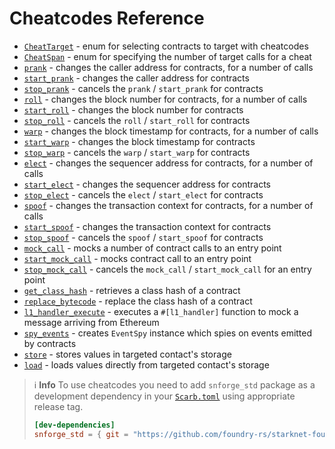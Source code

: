 # Cheatcodes Reference

- [`CheatTarget`](cheatcodes/cheat_target.md) - enum for selecting contracts to target with cheatcodes
- [`CheatSpan`](cheatcodes/cheat_span.md) - enum for specifying the number of target calls for a cheat
- [`prank`](cheatcodes/caller_address#prank) - changes the caller address for contracts, for a number of calls
- [`start_prank`](cheatcodes/caller_address#start_prank) - changes the caller address for contracts
- [`stop_prank`](cheatcodes/caller_address#stop_prank) - cancels the `prank` / `start_prank` for contracts
- [`roll`](cheatcodes/block_number#roll) - changes the block number for contracts, for a number of calls
- [`start_roll`](cheatcodes/block_number#start_roll) - changes the block number for contracts
- [`stop_roll`](cheatcodes/block_number#stop_roll) - cancels the `roll` / `start_roll` for contracts
- [`warp`](cheatcodes/block_timestamp#warp) - changes the block timestamp for contracts, for a number of calls
- [`start_warp`](cheatcodes/block_timestamp#start_warp) - changes the block timestamp for contracts
- [`stop_warp`](cheatcodes/block_timestamp#stop_warp) - cancels the `warp` / `start_warp` for contracts
- [`elect`](cheatcodes/sequencer_address/elect.md) - changes the sequencer address for contracts, for a number of calls
- [`start_elect`](cheatcodes/sequencer_address/start_elect.md) - changes the sequencer address for contracts
- [`stop_elect`](cheatcodes/sequencer_address/stop_elect.md) - cancels the `elect` / `start_elect` for contracts
- [`spoof`](cheatcodes/tx_info#spoof) - changes the transaction context for contracts, for a number of calls
- [`start_spoof`](cheatcodes/tx_info#start_spoof) - changes the transaction context for contracts
- [`stop_spoof`](cheatcodes/tx_info#stop_spoof) - cancels the `spoof` / `start_spoof` for contracts
- [`mock_call`](cheatcodes/mock_call.md#mock_call) - mocks a number of contract calls to an entry point
- [`start_mock_call`](cheatcodes/mock_call.md#start_mock_call) - mocks contract call to an entry point
- [`stop_mock_call`](cheatcodes/mock_call.md#stop_mock_call) - cancels the `mock_call` / `start_mock_call` for an entry point
- [`get_class_hash`](cheatcodes/get_class_hash.md) - retrieves a class hash of a contract
- [`replace_bytecode`](cheatcodes/replace_bytecode.md) - replace the class hash of a contract
- [`l1_handler_execute`](cheatcodes/l1_handler_execute.md) - executes a `#[l1_handler]` function to mock a message arriving from Ethereum
- [`spy_events`](cheatcodes/spy_events.md) - creates `EventSpy` instance which spies on events emitted by contracts
- [`store`](cheatcodes/store.md) - stores values in targeted contact's storage
- [`load`](cheatcodes/load.md) - loads values directly from targeted contact's storage

> ℹ️ **Info**
> To use cheatcodes you need to add `snforge_std` package as a development dependency in
> your [`Scarb.toml`](https://docs.swmansion.com/scarb/docs/guides/dependencies.html#development-dependencies)
> using appropriate release tag.
>
> ```toml
> [dev-dependencies]
> snforge_std = { git = "https://github.com/foundry-rs/starknet-foundry.git", tag = "v0.12.0" }
> ```
